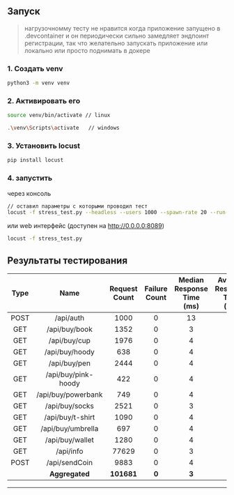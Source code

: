 ## Запуск
> нагрузочномму тесту не нравится когда приложение запущено в .devcontainer и он периодически сильно замедляет эндпоинт регистрации, так что желательно запускать приложение или локально или просто поднимать в докере

### 1. Создать venv

```sh
python3 -m venv venv
``` 


### 2. Активировать его

```sh
source venv/bin/activate // linux

.\venv\Scripts\activate   // windows
``` 


### 3. Установить locust

```sh
pip install locust
```


### 4. запустить 

через консоль
```sh
// оставил параметры с которыми проводил тест
locust -f stress_test.py --headless --users 1000 --spawn-rate 20 --run-time 3m --csv=report
```

или web интерфейс (доступен на http://0.0.0.0:8089)
```sh
locust -f stress_test.py
```


## Результаты тестирования
| Type | Name                | Request Count | Failure Count | Median Response Time (ms) | Average Response Time (ms) | Min Response Time (ms) | Max Response Time (ms) | Avg Content Size (B) | Requests/s | Failures/s | 50% (ms) | 66% (ms) | 75% (ms) | 80% (ms) | 90% (ms) | 95% (ms) | 98% (ms) | 99% (ms) | 99.9% (ms) | 99.99% (ms) | 100% (ms) |
|:----:|:-------------------:|:-------------:|:-------------:|:-------------------------:|:--------------------------:|:----------------------:|:----------------------:|:--------------------:|:----------:|:----------:|:---------:|:---------:|:---------:|:---------:|:---------:|:---------:|:---------:|:---------:|:-----------:|:------------:|:----------:|
| POST | /api/auth           | 1000          | 0             | 13                      | 13                       | 4                    | 34                    | 151                  | 6          | 0          | 13       | 14       | 15       | 16       | 19       | 23       | 28       | 31       | 34         | 34          | 34         |
| GET  | /api/buy/book       | 1352          | 0             | 3                       | 4                        | 1                    | 30                    | 2                    | 8          | 0          | 3        | 4        | 5        | 6        | 7        | 9        | 11       | 14       | 19         | 30          | 30         |
| GET  | /api/buy/cup        | 1976          | 0             | 4                       | 4                        | 1                    | 32                    | 2                    | 11         | 0          | 4        | 4        | 5        | 5        | 7        | 9        | 12       | 14       | 23         | 32          | 32         |
| GET  | /api/buy/hoody      | 638           | 0             | 4                       | 5                        | 1                    | 33                    | 2                    | 4          | 0          | 4        | 5        | 6        | 7        | 10       | 12       | 14       | 16       | 33         | 33          | 33         |
| GET  | /api/buy/pen        | 2444          | 0             | 4                       | 4                        | 1                    | 27                    | 2                    | 14         | 0          | 4        | 4        | 5        | 6        | 7        | 9        | 11       | 14       | 20         | 27          | 27         |
| GET  | /api/buy/pink-hoody | 422           | 0             | 4                       | 5                        | 1                    | 22                    | 2                    | 2          | 0          | 4        | 5        | 6        | 7        | 10       | 12       | 14       | 16       | 22         | 22          | 22         |
| GET  | /api/buy/powerbank  | 749           | 0             | 4                       | 5                        | 1                    | 24                    | 2                    | 4          | 0          | 4        | 5        | 6        | 7        | 9        | 11       | 12       | 14       | 24         | 24          | 24         |
| GET  | /api/buy/socks      | 2521          | 0             | 3                       | 4                        | 1                    | 30                    | 2                    | 14         | 0          | 3        | 4        | 5        | 5        | 7        | 9        | 12       | 13       | 27         | 30          | 30         |
| GET  | /api/buy/t-shirt    | 1090          | 0             | 4                       | 5                        | 1                    | 21                    | 2                    | 6          | 0          | 4        | 5        | 5        | 6        | 9        | 11       | 13       | 16       | 21         | 21          | 21         |
| GET  | /api/buy/umbrella   | 697           | 0             | 4                       | 5                        | 1                    | 20                    | 2                    | 4          | 0          | 4        | 5        | 6        | 7        | 9        | 11       | 13       | 16       | 20         | 20          | 20         |
| GET  | /api/buy/wallet     | 1280          | 0             | 4                       | 4                        | 1                    | 23                    | 2                    | 7          | 0          | 4        | 4        | 5        | 6        | 7        | 10       | 12       | 15       | 19         | 23          | 23         |
| GET  | /api/info           | 77629         | 0             | 3                       | 3                        | 1                    | 40                    | 888                  | 433        | 0          | 3        | 4        | 4        | 5        | 6        | 7        | 9        | 11       | 18         | 35          | 40         |
| POST | /api/sendCoin       | 9883          | 0             | 4                       | 4                        | 1                    | 37                    | 2                    | 55         | 0          | 4        | 4        | 5        | 5        | 7        | 8        | 10       | 12       | 26         | 37          | 37         |
|      | **Aggregated**      | **101681**    | **0**       | **3**                   | **4**                    | **1**                | **40**                | **680**              | **567**    | **0**      | **3**    | **4**    | **4**    | **5**    | **6**    | **8**    | **11**   | **13**   | **26**     | **35**      | **40**     |

 
---